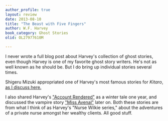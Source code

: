 ```yaml
---
author_profile: true
layout: review
date: 2013-08-10
title: "The Beast with Five Fingers"
author: W.F. Harvey
book_category: Ghost Stories
olid: OL27977610M

---
```


I never wrote a full blog post about Harvey's collection of ghost stories, even though Harvey is one of my favorite ghost story writers. He's not as well known as he should be. But I do bring up individual stories several times.

Shigeru Mizuki appropriated one of Harvey's most famous stories for *Kitaro*, [as I discuss here.](https://multoghost.wordpress.com/2013/08/10/kitaro-and-the-beast-with-five-fingers/) 

I also shared Harvey's ["Account Rendered"](https://multoghost.wordpress.com/2014/12/03/account-rendered/) as a winter tale one year, and discussed the vampire story ["Miss Avenal"](https://multoghost.wordpress.com/2020/04/21/more-living-vampires/) later on. Both these stories are from what I think of as Harvey's "Nurse Wilkie series," about the adventures of a private nurse amongst her wealthy clients. All good stuff.

